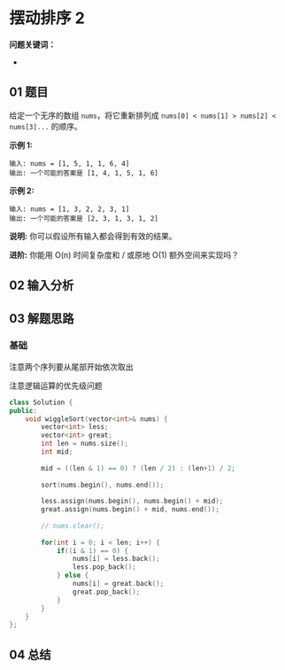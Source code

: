 # 摆动排序 2
**问题关键词：**

- 

## 01 题目

给定一个无序的数组 `nums`，将它重新排列成 `nums[0] < nums[1] > nums[2] < nums[3]...` 的顺序。

**示例 1:**

```
输入: nums = [1, 5, 1, 1, 6, 4]
输出: 一个可能的答案是 [1, 4, 1, 5, 1, 6]
```

**示例 2:**

```
输入: nums = [1, 3, 2, 2, 3, 1]
输出: 一个可能的答案是 [2, 3, 1, 3, 1, 2]
```

**说明:**
你可以假设所有输入都会得到有效的结果。

**进阶:**
你能用 O(n) 时间复杂度和 / 或原地 O(1) 额外空间来实现吗？

## 02 输入分析



## 03 解题思路

### 基础

注意两个序列要从尾部开始依次取出

注意逻辑运算的优先级问题

```c++
class Solution {
public:
    void wiggleSort(vector<int>& nums) {
        vector<int> less;
        vector<int> great;
        int len = nums.size();
        int mid;
        
        mid = ((len & 1) == 0) ? (len / 2) : (len+1) / 2;
            
        sort(nums.begin(), nums.end());
        
        less.assign(nums.begin(), nums.begin() + mid);
        great.assign(nums.begin() + mid, nums.end());
        
        // nums.clear();
        
        for(int i = 0; i < len; i++) {
            if((i & 1) == 0) {
                nums[i] = less.back();
                less.pop_back();
            } else {
                nums[i] = great.back();
                great.pop_back();
            }
        }   
    }
};
```

## 04 总结

